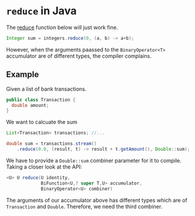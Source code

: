 # `reduce` in Java

The [reduce](https://docs.oracle.com/javase/8/docs/api/java/util/stream/Stream.html#reduce-T-java.util.function.BinaryOperator-) function below will just work fine.

```java
Integer sum = integers.reduce(0, (a, b) -> a+b);

```

However, when the arguments paassed to the `BinaryOperator<T>` accumulator are of different types, the compiler complains.

## Example

Given a list of bank transactions.

```java
public class Transaction {
  double amount;
}
```

We want to calcuate the sum

```java
List<Transaction> transactions; //...

double sum = transactions.stream()
    .reduce(0.0, (result, t) -> result + t.getAmount(), Double::sum);

```

We have to provide a `Double::sum` combiner parameter for it to compile. Taking a closer look at the API:

```java
<U> U reduce(U identity,
             BiFunction<U,? super T,U> accumulator,
             BinaryOperator<U> combiner)

```

The arguments of our accumulator above has different types which are of `Transaction` and `Double`. Therefore, we need the third combiner.
